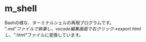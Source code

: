 # m_shell
Bashの様な、ターミナルシェルの再現プログラムです。  
"*.md"ファイルで執筆し、vscode編集画面で右クリック->export htmlし、"*.html"ファイルに変換しています。
